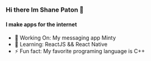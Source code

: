 ### Hi there Im Shane Paton 👋

#### I make apps for the internet

- 🔭 Working On: My messaging app Minty
- 🌱 Learning: ReactJS && React Native
- ⚡ Fun fact: My favorite programing language is C++
